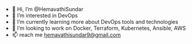 - 👋 Hi, I’m @HemavathiSundar
- 👀 I’m interested in DevOps
- 🌱 I’m currently learning more about DevOps tools and technologies
- 💞️ I’m looking to work on Docker, Terraform, Kubernetes, Ansible, AWS
- 📫 reach me hemavathisundar9@gmail.com

<!---
HemavathiSundar/HemavathiSundar is a ✨ special ✨ repository because its `README.md` (this file) appears on your GitHub profile.
You can click the Preview link to take a look at your changes.
--->
